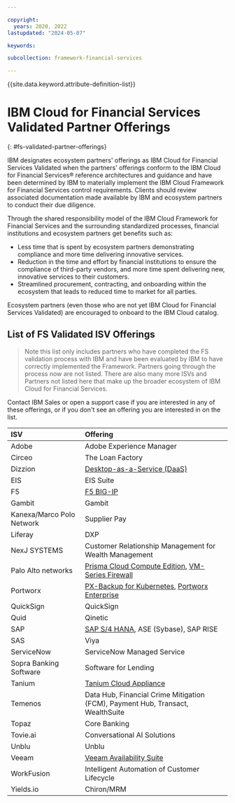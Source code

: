 ```yaml
---

copyright:
  years: 2020, 2022
lastupdated: "2024-05-07"

keywords:

subcollection: framework-financial-services

---
```


{{site.data.keyword.attribute-definition-list}}

# IBM Cloud for Financial Services Validated Partner Offerings
{: #fs-validated-partner-offerings}

IBM designates ecosystem partners' offerings as IBM Cloud for Financial Services Validated when the partners' offerings conform to the IBM Cloud for Financial Services® reference architectures and guidance and have been determined by IBM to materially implement the IBM Cloud Framework for Financial Services control requirements. Clients should review associated documentation made available by IBM and ecosystem partners to conduct their due diligence.

Through the shared responsibility model of the IBM Cloud Framework for Financial Services and the surrounding standardized
processes, financial institutions and ecosystem partners get benefits such as:

 - Less time that is spent by ecosystem partners demonstrating compliance and more time delivering innovative services.
 - Reduction in the time and effort by financial institutions to ensure the compliance of third-party vendors, and more time spent delivering new, innovative services to their customers.
 - Streamlined procurement, contracting, and onboarding within the ecosystem that leads to reduced time to market for all parties.

Ecosystem partners (even those who are not yet IBM Cloud for Financial Services Validated) are encouraged to onboard to the IBM Cloud catalog.

## List of FS Validated ISV Offerings

> Note this list only includes partners who have completed the FS validation process with IBM and have been evaluated by IBM to have correctly implemented the Framework. Partners going through the process now are not listed.  There are also many more ISVs and Partners not listed here that make up the broader ecosystem of IBM Cloud for Financial Services.

Contact IBM Sales or open a support case if you are interested in any of these offerings, or if you don't see an offering you are interested in on the list.


| ISV        | Offering |
| :------------- |:-------------|
| Adobe     | Adobe Experience Manager |
| Circeo      | The Loan Factory      |
| Dizzion      | [Desktop-as-a-Service (DaaS)](https://cloud.ibm.com/catalog/services/dizzion-daas)    |
| EIS | EIS Suite  |
| F5 | [F5 BIG-IP](https://cloud.ibm.com/catalog/content/ibmcloud_schematics_bigip_multinic_declared-1.0)      |
| Gambit | Gambit |
| Kanexa/Marco Polo Network     | Supplier Pay      |
| Liferay     | DXP     |
| NexJ SYSTEMS      |  Customer Relationship Management for Wealth Management   |
| Palo Alto networks      | [Prisma Cloud Compute Edition](https://cloud.ibm.com/catalog/content/prisma-cloud-compute-console-operator-808cf452-b9f9-4a62-bcd7-abb36e53ff1a-global), [VM-Series Firewall](https://cloud.ibm.com/catalog/content/ibmcloud-vmseries-1.9)      |
| Portworx      | [PX-Backup for Kubernetes](https://cloud.ibm.com/catalog/services/px-backup-for-kubernetes), [Portworx Enterprise](https://cloud.ibm.com/catalog/services/portworx-enterprise)   |
| QuickSign     | QuickSign     |
| Quid     | Qinetic    |
| SAP       | [SAP S/4 HANA](https://cloud.ibm.com/catalog/content/content-ibm-sap-vpc-automation-s4hana-ec60f4ee-c27d-4bcb-8aef-dee83a3f2659-global), ASE (Sybase), SAP RISE      |
| SAS     |  Viya     |
| ServiceNow      | ServiceNow Managed Service  |
| Sopra Banking Software    | Software for Lending    |
| Tanium      | [Tanium Cloud Appliance](https://cloud.ibm.com/catalog/content/tan-pycatalog-1.0-82ac26b1-d93e-4a11-98c9-d1fc0e09921e-global)      |
| Temenos     | Data Hub, Financial Crime Mitigation (FCM), Payment Hub, Transact, WealthSuite   |
| Topaz     |  Core Banking  |
| Tovie.ai   |  Conversational AI Solutions  |
| Unblu   | Unblu   |
| Veeam   | [Veeam Availability Suite](https://cloud.ibm.com/infrastructure/vmware-solutions/console/newserviceentry/VeeamVM/vcs_nsx_t)   |
| WorkFusion   | Intelligent Automation of Customer Lifecycle   |
| Yields.io   | Chiron/MRM   |
